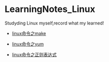# LearningNotes_Linux
Studyding Linux myself,record what my learned!


* [linux命令之make](https://github.com/WangXing17/LearningNotes_Linux/blob/master/linux%E5%91%BD%E4%BB%A4%E4%B9%8Bmake.txt)

* [linux命令之yum](https://github.com/WangXing17/LearningNotes_Linux/blob/master/linux%E5%91%BD%E4%BB%A4%E4%B9%8Byum.txt)

* [linux命令之正则表达式](https://github.com/WangXing17/LearningNotes_Linux/blob/master/linux%E5%91%BD%E4%BB%A4%E4%B9%8B%E6%AD%A3%E5%88%99%E8%A1%A8%E8%BE%BE%E5%BC%8F.txt)
